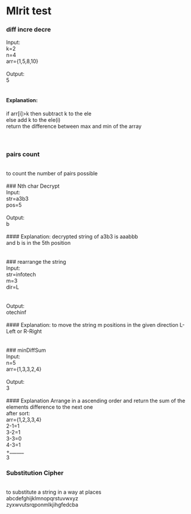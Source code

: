 # Mlrit test

### diff incre decre

Input: <br />
k=2 <br />
n=4 <br />
arr={1,5,8,10} <br />
 <br />
Output: <br />
5 <br />
 <br />
#### Explanation: <br />
if arr[i]>k then subtract k to the ele <br />
else add k to the ele(i) <br />
return the difference between max and min of the array <br />
 <br />
 <br />
### pairs count
 <br />
to count the number of pairs possible <br />
 <br />
### Nth char Decrypt
 <br />
Input: <br />
str=a3b3 <br />
pos=5 <br />
 <br />
Output: <br />
b <br />
 <br />
#### Explanation:
decrypted string of a3b3 is aaabbb <br />
and b is in the 5th position  <br />
 <br />
 <br />
### rearrange the string
 <br />
Input: <br />
str=infotech <br />
m=3 <br />
dir=L <br />
 <br /> <br />
Output: <br />
otechinf <br />
 <br />
#### Explanation:
to move the string m positions in the given direction L-Left or R-Right <br />
 <br />
 <br />
### minDiffSum
 <br />
Input: <br />
n=5 <br />
arr={1,3,3,2,4} <br />
 <br />
Output: <br />
3 <br />
 <br />
#### Explanation
Arrange in a ascending order and return the sum of the elements difference to the next one <br />
after sort: <br />
arr={1,2,3,3,4} <br />
2-1=1 <br />
3-2=1 <br />
3-3=0 <br />
4-3=1 <br />
+______ <br />
3 <br />


### Substitution Cipher
<br />
to substitute a string in a way at places <br />
abcdefghijklmnopqrstuvwxyz <br />
zyxwvutsrqponmlkjihgfedcba<br />

